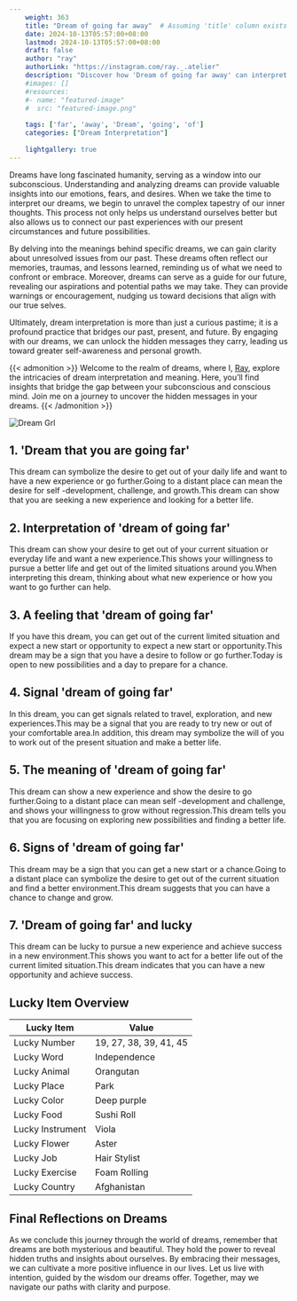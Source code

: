 ```yaml
---
    weight: 363
    title: "Dream of going far away"  # Assuming 'title' column exists
    date: 2024-10-13T05:57:00+08:00
    lastmod: 2024-10-13T05:57:00+08:00
    draft: false
    author: "ray"
    authorLink: "https://instagram.com/ray._.atelier"
    description: "Discover how 'Dream of going far away' can interpret your future and uncover its significant meanings in your life."
    #images: []
    #resources:
    #- name: "featured-image"
    #  src: "featured-image.png"
    
    tags: ['far', 'away', 'Dream', 'going', 'of']
    categories: ["Dream Interpretation"]
    
    lightgallery: true
---
```

    
Dreams have long fascinated humanity, serving as a window into our subconscious. Understanding and analyzing dreams can provide valuable insights into our emotions, fears, and desires. When we take the time to interpret our dreams, we begin to unravel the complex tapestry of our inner thoughts. This process not only helps us understand ourselves better but also allows us to connect our past experiences with our present circumstances and future possibilities.

By delving into the meanings behind specific dreams, we can gain clarity about unresolved issues from our past. These dreams often reflect our memories, traumas, and lessons learned, reminding us of what we need to confront or embrace. Moreover, dreams can serve as a guide for our future, revealing our aspirations and potential paths we may take. They can provide warnings or encouragement, nudging us toward decisions that align with our true selves.

Ultimately, dream interpretation is more than just a curious pastime; it is a profound practice that bridges our past, present, and future. By engaging with our dreams, we can unlock the hidden messages they carry, leading us toward greater self-awareness and personal growth.

{{< admonition >}}
Welcome to the realm of dreams, where I, [Ray](https://instagram.com/ray._.atelier), explore the intricacies of dream interpretation and meaning. Here, you’ll find insights that bridge the gap between your subconscious and conscious mind. Join me on a journey to uncover the hidden messages in your dreams.
{{< /admonition >}}

![Dream Grl](https://cdn.pixabay.com/photo/2017/11/02/03/35/gothic-2910057_1280.jpg "Dream Grl")

## 1. 'Dream that you are going far'
This dream can symbolize the desire to get out of your daily life and want to have a new experience or go further.Going to a distant place can mean the desire for self -development, challenge, and growth.This dream can show that you are seeking a new experience and looking for a better life.

## 2. Interpretation of 'dream of going far'
This dream can show your desire to get out of your current situation or everyday life and want a new experience.This shows your willingness to pursue a better life and get out of the limited situations around you.When interpreting this dream, thinking about what new experience or how you want to go further can help.

## 3. A feeling that 'dream of going far'
If you have this dream, you can get out of the current limited situation and expect a new start or opportunity to expect a new start or opportunity.This dream may be a sign that you have a desire to follow or go further.Today is open to new possibilities and a day to prepare for a chance.

## 4. Signal 'dream of going far'
In this dream, you can get signals related to travel, exploration, and new experiences.This may be a signal that you are ready to try new or out of your comfortable area.In addition, this dream may symbolize the will of you to work out of the present situation and make a better life.

## 5. The meaning of 'dream of going far'
This dream can show a new experience and show the desire to go further.Going to a distant place can mean self -development and challenge, and shows your willingness to grow without regression.This dream tells you that you are focusing on exploring new possibilities and finding a better life.

## 6. Signs of 'dream of going far'
This dream may be a sign that you can get a new start or a chance.Going to a distant place can symbolize the desire to get out of the current situation and find a better environment.This dream suggests that you can have a chance to change and grow.

## 7. 'Dream of going far' and lucky
This dream can be lucky to pursue a new experience and achieve success in a new environment.This shows you want to act for a better life out of the current limited situation.This dream indicates that you can have a new opportunity and achieve success.

## Lucky Item Overview
| Lucky Item          | Value              |
|---------------|--------------------|
| Lucky Number        | 19, 27, 38, 39, 41, 45  |
| Lucky Word          | Independence |
| Lucky Animal        | Orangutan |
| Lucky Place         | Park     |
| Lucky Color         | Deep purple     |
| Lucky Food          | Sushi Roll      |
| Lucky Instrument    | Viola |
| Lucky Flower        | Aster    |
| Lucky Job           | Hair Stylist       |
| Lucky Exercise      | Foam Rolling  |
| Lucky Country       | Afghanistan    |


##  Final Reflections on Dreams

As we conclude this journey through the world of dreams, remember that dreams are both mysterious and beautiful. They hold the power to reveal hidden truths and insights about ourselves. By embracing their messages, we can cultivate a more positive influence in our lives. Let us live with intention, guided by the wisdom our dreams offer. Together, may we navigate our paths with clarity and purpose.

